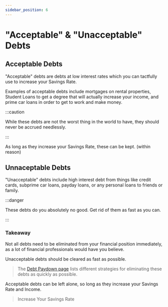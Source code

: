 ```yaml
---
sidebar_position: 6
---
```


# "Acceptable" & "Unacceptable" Debts

## Acceptable Debts

"Acceptable" debts are debts at low interest rates which you can tactfully use to increase your Savings Rate. 

Examples of acceptable debts include mortgages on rental properties, Student Loans to get a degree that will actually increase your income, and prime car loans in order to get to work and make money.

:::caution 

While these debts are not the worst thing in the world to have, they should never be accrued needlessly. 

:::

As long as they increase your Savings Rate, these can be kept. (within reason)

## Unnaceptable Debts

"Unacceptable" debts include high interest debt from things like credit cards, subprime car loans, payday loans, or any personal loans to friends or family. 

:::danger

These debts do you absolutely no good. Get rid of them as fast as you can.

:::

### Takeaway

Not all debts need to be eliminated from your financial position immediately, as a lot of financial professionals would have you believe. 

Unacceptable debts should be cleared as fast as possible. 
>The [Debt Paydown page](debt-paydown.md) lists different strategies for eliminating these debts as quickly as possible.

Acceptable debts can be left alone, so long as they increase your Savings Rate and Income.

>Increase Your Savings Rate